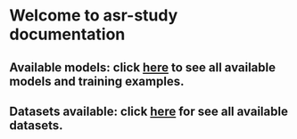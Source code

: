 # Welcome to asr-study documentation


## Available models: click [here](models.md) to see all available models and training examples.

## Datasets available: click [here](datasets.md) for see all available datasets.

